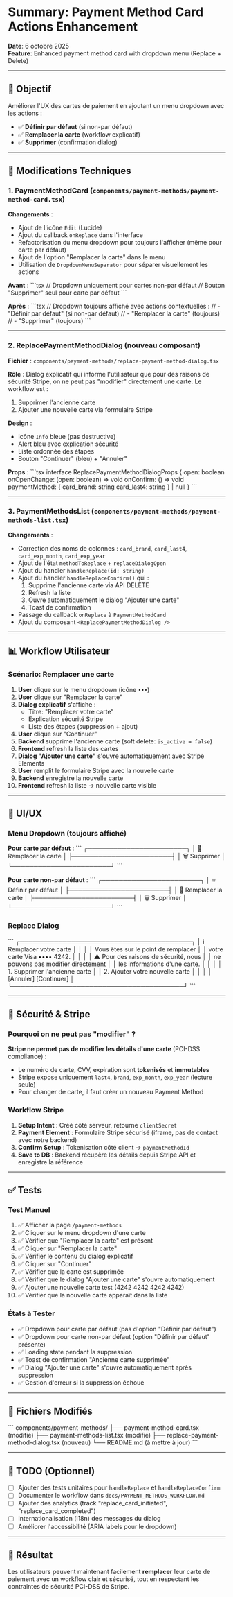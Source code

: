 # Summary: Payment Method Card Actions Enhancement

**Date**: 6 octobre 2025  
**Feature**: Enhanced payment method card with dropdown menu (Replace + Delete)

---

## 🎯 Objectif

Améliorer l'UX des cartes de paiement en ajoutant un menu dropdown avec les actions :
- ✅ **Définir par défaut** (si non-par défaut)
- ✅ **Remplacer la carte** (workflow explicatif)
- ✅ **Supprimer** (confirmation dialog)

---

## 🔧 Modifications Techniques

### 1. **PaymentMethodCard** (`components/payment-methods/payment-method-card.tsx`)

**Changements** :
- Ajout de l'icône `Edit` (Lucide)
- Ajout du callback `onReplace` dans l'interface
- Refactorisation du menu dropdown pour toujours l'afficher (même pour carte par défaut)
- Ajout de l'option "Remplacer la carte" dans le menu
- Utilisation de `DropdownMenuSeparator` pour séparer visuellement les actions

**Avant** :
\`\`\`tsx
// Dropdown uniquement pour cartes non-par défaut
// Bouton "Supprimer" seul pour carte par défaut
\`\`\`

**Après** :
\`\`\`tsx
// Dropdown toujours affiché avec actions contextuelles :
// - "Définir par défaut" (si non-par défaut)
// - "Remplacer la carte" (toujours)
// - "Supprimer" (toujours)
\`\`\`

---

### 2. **ReplacePaymentMethodDialog** (nouveau composant)

**Fichier** : `components/payment-methods/replace-payment-method-dialog.tsx`

**Rôle** : Dialog explicatif qui informe l'utilisateur que pour des raisons de sécurité Stripe, on ne peut pas "modifier" directement une carte. Le workflow est :
1. Supprimer l'ancienne carte
2. Ajouter une nouvelle carte via formulaire Stripe

**Design** :
- Icône `Info` bleue (pas destructive)
- Alert bleu avec explication sécurité
- Liste ordonnée des étapes
- Bouton "Continuer" (bleu) + "Annuler"

**Props** :
\`\`\`tsx
interface ReplacePaymentMethodDialogProps {
  open: boolean
  onOpenChange: (open: boolean) => void
  onConfirm: () => void
  paymentMethod: {
    card_brand: string
    card_last4: string
  } | null
}
\`\`\`

---

### 3. **PaymentMethodsList** (`components/payment-methods/payment-methods-list.tsx`)

**Changements** :
- Correction des noms de colonnes : `card_brand`, `card_last4`, `card_exp_month`, `card_exp_year`
- Ajout de l'état `methodToReplace` + `replaceDialogOpen`
- Ajout du handler `handleReplace(id: string)`
- Ajout du handler `handleReplaceConfirm()` qui :
  1. Supprime l'ancienne carte via API DELETE
  2. Refresh la liste
  3. Ouvre automatiquement le dialog "Ajouter une carte"
  4. Toast de confirmation
- Passage du callback `onReplace` à `PaymentMethodCard`
- Ajout du composant `<ReplacePaymentMethodDialog />`

---

## 📊 Workflow Utilisateur

### Scénario: Remplacer une carte

1. **User** clique sur le menu dropdown (icône `•••`)
2. **User** clique sur "Remplacer la carte"
3. **Dialog explicatif** s'affiche :
   - Titre: "Remplacer votre carte"
   - Explication sécurité Stripe
   - Liste des étapes (suppression + ajout)
4. **User** clique sur "Continuer"
5. **Backend** supprime l'ancienne carte (soft delete: `is_active = false`)
6. **Frontend** refresh la liste des cartes
7. **Dialog "Ajouter une carte"** s'ouvre automatiquement avec Stripe Elements
8. **User** remplit le formulaire Stripe avec la nouvelle carte
9. **Backend** enregistre la nouvelle carte
10. **Frontend** refresh la liste → nouvelle carte visible

---

## 🎨 UI/UX

### Menu Dropdown (toujours affiché)

**Pour carte par défaut** :
\`\`\`
┌───────────────────────┐
│ 📝 Remplacer la carte │
├───────────────────────┤
│ 🗑️  Supprimer          │
└───────────────────────┘
\`\`\`

**Pour carte non-par défaut** :
\`\`\`
┌───────────────────────┐
│ ⭐ Définir par défaut │
├───────────────────────┤
│ 📝 Remplacer la carte │
├───────────────────────┤
│ 🗑️  Supprimer          │
└───────────────────────┘
\`\`\`

### Replace Dialog

\`\`\`
┌────────────────────────────────────────┐
│ ℹ️  Remplacer votre carte              │
│                                         │
│ Vous êtes sur le point de remplacer    │
│ votre carte Visa •••• 4242.            │
│                                         │
│ ⚠️ Pour des raisons de sécurité, nous  │
│    ne pouvons pas modifier directement │
│    les informations d'une carte.       │
│                                         │
│ 1. Supprimer l'ancienne carte          │
│ 2. Ajouter votre nouvelle carte        │
│                                         │
│         [Annuler]  [Continuer]         │
└────────────────────────────────────────┘
\`\`\`

---

## 🔐 Sécurité & Stripe

### Pourquoi on ne peut pas "modifier" ?

**Stripe ne permet pas de modifier les détails d'une carte** (PCI-DSS compliance) :
- Le numéro de carte, CVV, expiration sont **tokenisés** et **immutables**
- Stripe expose uniquement `last4`, `brand`, `exp_month`, `exp_year` (lecture seule)
- Pour changer de carte, il faut créer un nouveau Payment Method

### Workflow Stripe

1. **Setup Intent** : Créé côté serveur, retourne `clientSecret`
2. **Payment Element** : Formulaire Stripe sécurisé (iframe, pas de contact avec notre backend)
3. **Confirm Setup** : Tokenisation côté client → `paymentMethodId`
4. **Save to DB** : Backend récupère les détails depuis Stripe API et enregistre la référence

---

## ✅ Tests

### Test Manuel

1. ✅ Afficher la page `/payment-methods`
2. ✅ Cliquer sur le menu dropdown d'une carte
3. ✅ Vérifier que "Remplacer la carte" est présent
4. ✅ Cliquer sur "Remplacer la carte"
5. ✅ Vérifier le contenu du dialog explicatif
6. ✅ Cliquer sur "Continuer"
7. ✅ Vérifier que la carte est supprimée
8. ✅ Vérifier que le dialog "Ajouter une carte" s'ouvre automatiquement
9. ✅ Ajouter une nouvelle carte test (4242 4242 4242 4242)
10. ✅ Vérifier que la nouvelle carte apparaît dans la liste

### États à Tester

- ✅ Dropdown pour carte par défaut (pas d'option "Définir par défaut")
- ✅ Dropdown pour carte non-par défaut (option "Définir par défaut" présente)
- ✅ Loading state pendant la suppression
- ✅ Toast de confirmation "Ancienne carte supprimée"
- ✅ Dialog "Ajouter une carte" s'ouvre automatiquement après suppression
- ✅ Gestion d'erreur si la suppression échoue

---

## 📁 Fichiers Modifiés

\`\`\`
components/payment-methods/
├── payment-method-card.tsx              (modifié)
├── payment-methods-list.tsx             (modifié)
├── replace-payment-method-dialog.tsx    (nouveau)
└── README.md                            (à mettre à jour)
\`\`\`

---

## 📝 TODO (Optionnel)

- [ ] Ajouter des tests unitaires pour `handleReplace` et `handleReplaceConfirm`
- [ ] Documenter le workflow dans `docs/PAYMENT_METHODS_WORKFLOW.md`
- [ ] Ajouter des analytics (track "replace_card_initiated", "replace_card_completed")
- [ ] Internationalisation (i18n) des messages du dialog
- [ ] Améliorer l'accessibilité (ARIA labels pour le dropdown)

---

## 🎉 Résultat

Les utilisateurs peuvent maintenant facilement **remplacer** leur carte de paiement avec un workflow clair et sécurisé, tout en respectant les contraintes de sécurité PCI-DSS de Stripe.
